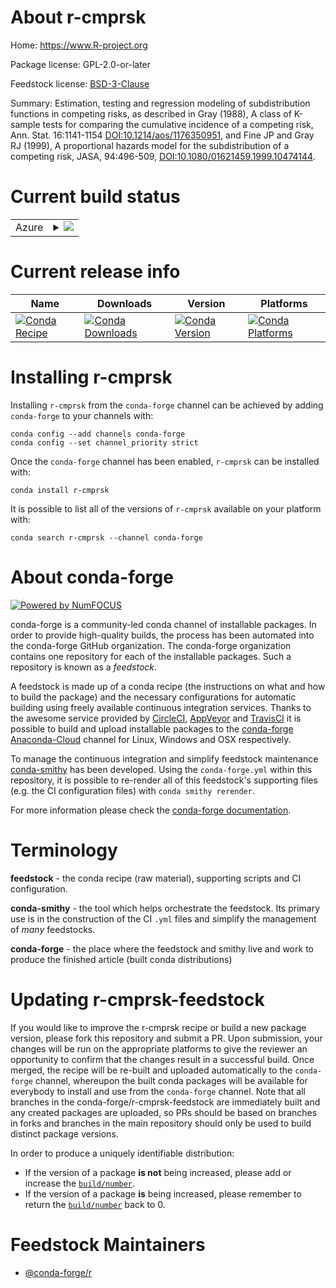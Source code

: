 About r-cmprsk
==============

Home: https://www.R-project.org

Package license: GPL-2.0-or-later

Feedstock license: [BSD-3-Clause](https://github.com/conda-forge/r-cmprsk-feedstock/blob/master/LICENSE.txt)

Summary: Estimation, testing and regression modeling of subdistribution functions in competing risks, as described in Gray (1988), A class of K-sample tests for comparing the cumulative incidence of a competing risk, Ann. Stat. 16:1141-1154 <DOI:10.1214/aos/1176350951>, and Fine JP and Gray RJ (1999), A proportional hazards model for the subdistribution of a competing risk, JASA, 94:496-509, <DOI:10.1080/01621459.1999.10474144>.

Current build status
====================


<table>
    
  <tr>
    <td>Azure</td>
    <td>
      <details>
        <summary>
          <a href="https://dev.azure.com/conda-forge/feedstock-builds/_build/latest?definitionId=1039&branchName=master">
            <img src="https://dev.azure.com/conda-forge/feedstock-builds/_apis/build/status/r-cmprsk-feedstock?branchName=master">
          </a>
        </summary>
        <table>
          <thead><tr><th>Variant</th><th>Status</th></tr></thead>
          <tbody><tr>
              <td>linux_64_r_base4.0</td>
              <td>
                <a href="https://dev.azure.com/conda-forge/feedstock-builds/_build/latest?definitionId=1039&branchName=master">
                  <img src="https://dev.azure.com/conda-forge/feedstock-builds/_apis/build/status/r-cmprsk-feedstock?branchName=master&jobName=linux&configuration=linux_64_r_base4.0" alt="variant">
                </a>
              </td>
            </tr><tr>
              <td>linux_64_r_base4.1</td>
              <td>
                <a href="https://dev.azure.com/conda-forge/feedstock-builds/_build/latest?definitionId=1039&branchName=master">
                  <img src="https://dev.azure.com/conda-forge/feedstock-builds/_apis/build/status/r-cmprsk-feedstock?branchName=master&jobName=linux&configuration=linux_64_r_base4.1" alt="variant">
                </a>
              </td>
            </tr><tr>
              <td>osx_64_r_base4.0</td>
              <td>
                <a href="https://dev.azure.com/conda-forge/feedstock-builds/_build/latest?definitionId=1039&branchName=master">
                  <img src="https://dev.azure.com/conda-forge/feedstock-builds/_apis/build/status/r-cmprsk-feedstock?branchName=master&jobName=osx&configuration=osx_64_r_base4.0" alt="variant">
                </a>
              </td>
            </tr><tr>
              <td>osx_64_r_base4.1</td>
              <td>
                <a href="https://dev.azure.com/conda-forge/feedstock-builds/_build/latest?definitionId=1039&branchName=master">
                  <img src="https://dev.azure.com/conda-forge/feedstock-builds/_apis/build/status/r-cmprsk-feedstock?branchName=master&jobName=osx&configuration=osx_64_r_base4.1" alt="variant">
                </a>
              </td>
            </tr><tr>
              <td>win_64_r_base4.0</td>
              <td>
                <a href="https://dev.azure.com/conda-forge/feedstock-builds/_build/latest?definitionId=1039&branchName=master">
                  <img src="https://dev.azure.com/conda-forge/feedstock-builds/_apis/build/status/r-cmprsk-feedstock?branchName=master&jobName=win&configuration=win_64_r_base4.0" alt="variant">
                </a>
              </td>
            </tr><tr>
              <td>win_64_r_base4.1</td>
              <td>
                <a href="https://dev.azure.com/conda-forge/feedstock-builds/_build/latest?definitionId=1039&branchName=master">
                  <img src="https://dev.azure.com/conda-forge/feedstock-builds/_apis/build/status/r-cmprsk-feedstock?branchName=master&jobName=win&configuration=win_64_r_base4.1" alt="variant">
                </a>
              </td>
            </tr>
          </tbody>
        </table>
      </details>
    </td>
  </tr>
</table>

Current release info
====================

| Name | Downloads | Version | Platforms |
| --- | --- | --- | --- |
| [![Conda Recipe](https://img.shields.io/badge/recipe-r--cmprsk-green.svg)](https://anaconda.org/conda-forge/r-cmprsk) | [![Conda Downloads](https://img.shields.io/conda/dn/conda-forge/r-cmprsk.svg)](https://anaconda.org/conda-forge/r-cmprsk) | [![Conda Version](https://img.shields.io/conda/vn/conda-forge/r-cmprsk.svg)](https://anaconda.org/conda-forge/r-cmprsk) | [![Conda Platforms](https://img.shields.io/conda/pn/conda-forge/r-cmprsk.svg)](https://anaconda.org/conda-forge/r-cmprsk) |

Installing r-cmprsk
===================

Installing `r-cmprsk` from the `conda-forge` channel can be achieved by adding `conda-forge` to your channels with:

```
conda config --add channels conda-forge
conda config --set channel_priority strict
```

Once the `conda-forge` channel has been enabled, `r-cmprsk` can be installed with:

```
conda install r-cmprsk
```

It is possible to list all of the versions of `r-cmprsk` available on your platform with:

```
conda search r-cmprsk --channel conda-forge
```


About conda-forge
=================

[![Powered by NumFOCUS](https://img.shields.io/badge/powered%20by-NumFOCUS-orange.svg?style=flat&colorA=E1523D&colorB=007D8A)](http://numfocus.org)

conda-forge is a community-led conda channel of installable packages.
In order to provide high-quality builds, the process has been automated into the
conda-forge GitHub organization. The conda-forge organization contains one repository
for each of the installable packages. Such a repository is known as a *feedstock*.

A feedstock is made up of a conda recipe (the instructions on what and how to build
the package) and the necessary configurations for automatic building using freely
available continuous integration services. Thanks to the awesome service provided by
[CircleCI](https://circleci.com/), [AppVeyor](https://www.appveyor.com/)
and [TravisCI](https://travis-ci.com/) it is possible to build and upload installable
packages to the [conda-forge](https://anaconda.org/conda-forge)
[Anaconda-Cloud](https://anaconda.org/) channel for Linux, Windows and OSX respectively.

To manage the continuous integration and simplify feedstock maintenance
[conda-smithy](https://github.com/conda-forge/conda-smithy) has been developed.
Using the ``conda-forge.yml`` within this repository, it is possible to re-render all of
this feedstock's supporting files (e.g. the CI configuration files) with ``conda smithy rerender``.

For more information please check the [conda-forge documentation](https://conda-forge.org/docs/).

Terminology
===========

**feedstock** - the conda recipe (raw material), supporting scripts and CI configuration.

**conda-smithy** - the tool which helps orchestrate the feedstock.
                   Its primary use is in the construction of the CI ``.yml`` files
                   and simplify the management of *many* feedstocks.

**conda-forge** - the place where the feedstock and smithy live and work to
                  produce the finished article (built conda distributions)


Updating r-cmprsk-feedstock
===========================

If you would like to improve the r-cmprsk recipe or build a new
package version, please fork this repository and submit a PR. Upon submission,
your changes will be run on the appropriate platforms to give the reviewer an
opportunity to confirm that the changes result in a successful build. Once
merged, the recipe will be re-built and uploaded automatically to the
`conda-forge` channel, whereupon the built conda packages will be available for
everybody to install and use from the `conda-forge` channel.
Note that all branches in the conda-forge/r-cmprsk-feedstock are
immediately built and any created packages are uploaded, so PRs should be based
on branches in forks and branches in the main repository should only be used to
build distinct package versions.

In order to produce a uniquely identifiable distribution:
 * If the version of a package **is not** being increased, please add or increase
   the [``build/number``](https://docs.conda.io/projects/conda-build/en/latest/resources/define-metadata.html#build-number-and-string).
 * If the version of a package **is** being increased, please remember to return
   the [``build/number``](https://docs.conda.io/projects/conda-build/en/latest/resources/define-metadata.html#build-number-and-string)
   back to 0.

Feedstock Maintainers
=====================

* [@conda-forge/r](https://github.com/conda-forge/r/)

